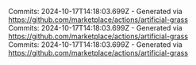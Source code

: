Commits: 2024-10-17T14:18:03.699Z - Generated via https://github.com/marketplace/actions/artificial-grass
<br>
Commits: 2024-10-17T14:18:03.699Z - Generated via https://github.com/marketplace/actions/artificial-grass
<br>
Commits: 2024-10-17T14:18:03.699Z - Generated via https://github.com/marketplace/actions/artificial-grass
<br>
